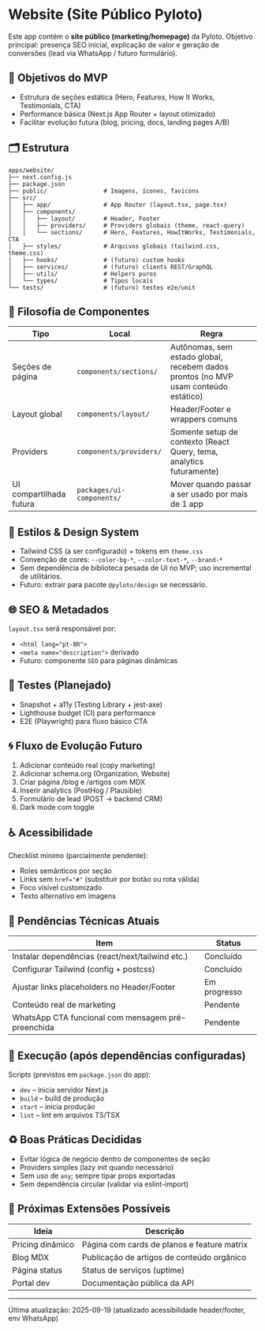# Website (Site Público Pyloto)

Este app contém o **site público (marketing/homepage)** da Pyloto. Objetivo principal: presença SEO inicial, explicação de valor e geração de conversões (lead via WhatsApp / futuro formulário).

## 🎯 Objetivos do MVP
- Estrutura de seções estática (Hero, Features, How It Works, Testimonials, CTA)
- Performance básica (Next.js App Router + layout otimizado)
- Facilitar evolução futura (blog, pricing, docs, landing pages A/B)

## 🗂️ Estrutura
```
apps/website/
├── next.config.js
├── package.json
├── public/                # Imagens, ícones, favicons
├── src/
│   ├── app/               # App Router (layout.tsx, page.tsx)
│   ├── components/
│   │   ├── layout/        # Header, Footer
│   │   ├── providers/     # Providers globais (theme, react-query)
│   │   └── sections/      # Hero, Features, HowItWorks, Testimonials, CTA
│   ├── styles/            # Arquivos globais (tailwind.css, theme.css)
│   ├── hooks/             # (futuro) custom hooks
│   ├── services/          # (futuro) clients REST/GraphQL
│   ├── utils/             # Helpers puros
│   └── types/             # Tipos locais
└── tests/                 # (futuro) testes e2e/unit
```

## 🧱 Filosofia de Componentes
| Tipo | Local | Regra |
|------|-------|-------|
| Seções de página | `components/sections/` | Autônomas, sem estado global, recebem dados prontos (no MVP usam conteúdo estático) |
| Layout global | `components/layout/` | Header/Footer e wrappers comuns |
| Providers | `components/providers/` | Somente setup de contexto (React Query, tema, analytics futuramente) |
| UI compartilhada futura | `packages/ui-components/` | Mover quando passar a ser usado por mais de 1 app |

## 🎨 Estilos & Design System
- Tailwind CSS (a ser configurado) + tokens em `theme.css`
- Convenção de cores: `--color-bg-*`, `--color-text-*`, `--brand-*`
- Sem dependência de biblioteca pesada de UI no MVP; uso incremental de utilitários.
- Futuro: extrair para pacote `@pyloto/design` se necessário.

## 🌐 SEO & Metadados
`layout.tsx` será responsável por:
- `<html lang="pt-BR">`
- `<meta name="description">` derivado
- Futuro: componente `SEO` para páginas dinâmicas

## 🧪 Testes (Planejado)
- Snapshot + a11y (Testing Library + jest-axe)
- Lighthouse budget (CI) para performance
- E2E (Playwright) para fluxo básico CTA

## 🌀 Fluxo de Evolução Futuro
1. Adicionar conteúdo real (copy marketing)
2. Adicionar schema.org (Organization, Website)
3. Criar página /blog e /artigos com MDX
4. Inserir analytics (PostHog / Plausible)
5. Formulário de lead (POST → backend CRM)
6. Dark mode com toggle

## ♿ Acessibilidade
Checklist mínimo (parcialmente pendente):
- Roles semânticos por seção
- Links sem `href="#"` (substituir por botão ou rota válida)
- Foco visível customizado
- Texto alternativo em imagens

## 🔧 Pendências Técnicas Atuais
| Item | Status |
|------|--------|
| Instalar dependências (react/next/tailwind etc.) | Concluído |
| Configurar Tailwind (config + postcss) | Concluído |
| Ajustar links placeholders no Header/Footer | Em progresso |
| Conteúdo real de marketing | Pendente |
| WhatsApp CTA funcional com mensagem pré-preenchida | Pendente |

## 🚀 Execução (após dependências configuradas)
Scripts (previstos em `package.json` do app):
- `dev` – inicia servidor Next.js
- `build` – build de produção
- `start` – inicia produção
- `lint` – lint em arquivos TS/TSX

## ♻️ Boas Práticas Decididas
- Evitar lógica de negócio dentro de componentes de seção
- Providers simples (lazy init quando necessário)
- Sem uso de `any`; sempre tipar props exportadas
- Sem dependência circular (validar via eslint-import)

## 🔮 Próximas Extensões Possíveis
| Ideia | Descrição |
|-------|-----------|
| Pricing dinâmico | Página com cards de planos e feature matrix |
| Blog MDX | Publicação de artigos de conteúdo orgânico |
| Página status | Status de serviços (uptime) |
| Portal dev | Documentação pública da API |

---
Última atualização: 2025-09-19 (atualizado acessibilidade header/footer, env WhatsApp)
